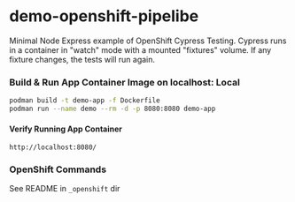 # demo-openshift-pipelibe

Minimal Node Express example of OpenShift Cypress Testing.  Cypress runs in a container in "watch" mode with a mounted "fixtures" volume. If any fixture changes, the tests will run again.

### Build & Run App Container Image on localhost: Local
```bash
podman build -t demo-app -f Dockerfile
podman run --name demo --rm -d -p 8080:8080 demo-app
```

#### Verify Running App Container
`http://localhost:8080/`


### OpenShift Commands
See README in `_openshift` dir